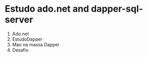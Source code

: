 # Estudo ado.net and dapper-sql-server
1. Ado.net
2. EstudoDapper
3. Mao na massa Dapper
4. Desafio
